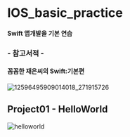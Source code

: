 # IOS_basic_practice

**Swift 앱개발을 기본 연습**

### - 참고서적 - ###
#### 꼼꼼한 재은씨의 Swift:기본편 ####

![12596495909014018_271915726](https://user-images.githubusercontent.com/39197978/50570035-6cfcd600-0dbd-11e9-87ad-0f82026fa0bc.jpg)


## Project01 - HelloWorld ##
![helloworld](https://user-images.githubusercontent.com/39197978/50571114-bad90480-0de4-11e9-8f3a-e9c6d97d2797.gif)

